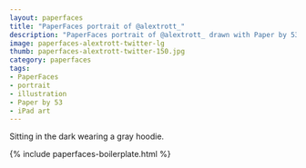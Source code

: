 ```yaml
---
layout: paperfaces
title: "PaperFaces portrait of @alextrott_"
description: "PaperFaces portrait of @alextrott_ drawn with Paper by 53 on an iPad."
image: paperfaces-alextrott-twitter-lg
thumb: paperfaces-alextrott-twitter-150.jpg
category: paperfaces
tags: 
- PaperFaces
- portrait
- illustration
- Paper by 53
- iPad art
---
```


Sitting in the dark wearing a gray hoodie.

{% include paperfaces-boilerplate.html %}